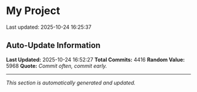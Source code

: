 # My Project


Last updated: 2025-10-24 16:25:37







































































































































































































































































































































































































































































































































































































































































































































































































































































































































































































































































































































































































































































































































































































































































































































































































































































































































































































































































































































































































































































































































































































































































































































































































































































































































































































































































































































































































































































































































































































































































































































































































































































































































































































































































































































































































































































































































































































































































































































































































































































































































































































































































































































































































































































































































































































































































































































































































































































































































































































## Auto-Update Information

**Last Updated:** 2025-10-24 16:52:27
**Total Commits:** 4416
**Random Value:** 5968
**Quote:** _Commit often, commit early._

---
_This section is automatically generated and updated._